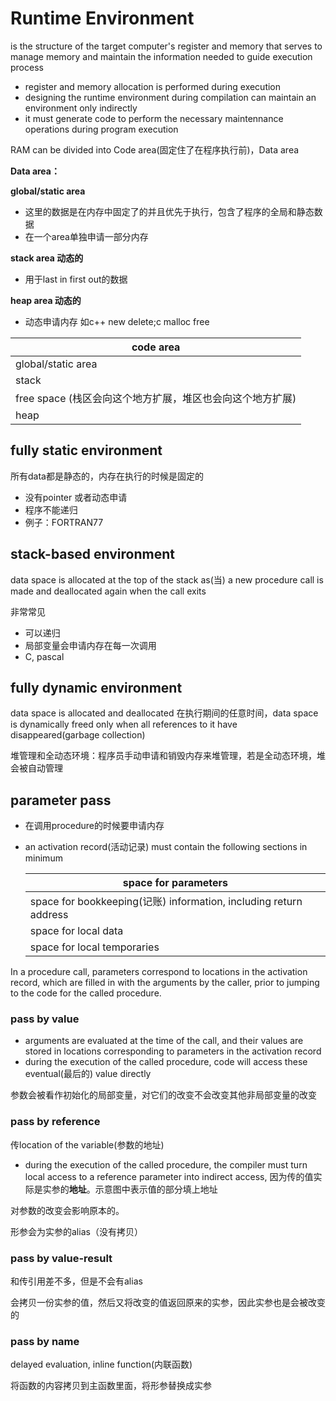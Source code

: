 # Runtime Environment

is the structure of the target computer's register and memory that serves to manage memory and maintain the information needed to guide execution process

- register and memory allocation is performed during execution
- designing the runtime environment during compilation can maintain an environment only indirectly
- it must generate code to perform the necessary maintennance operations during program execution

RAM can be divided into Code area(固定住了在程序执行前)，Data area

**Data area：**

**global/static area** 

- 这里的数据是在内存中固定了的并且优先于执行，包含了程序的全局和静态数据
- 在一个area单独申请一部分内存

**stack area 动态的**

- 用于last in first out的数据

**heap area 动态的**

- 动态申请内存 如c++ new delete;c malloc free

| code area                                                  |
| ---------------------------------------------------------- |
| global/static area                                         |
| stack                                                      |
| free space  (栈区会向这个地方扩展，堆区也会向这个地方扩展) |
| heap                                                       |



## fully static environment

所有data都是静态的，内存在执行的时候是固定的

- 没有pointer 或者动态申请
- 程序不能递归
- 例子：FORTRAN77

## stack-based environment

data space is allocated at the top of the stack as(当) a new procedure call is made and deallocated again when the call exits

非常常见

- 可以递归
- 局部变量会申请内存在每一次调用
- C, pascal



## fully dynamic environment

data space is allocated and deallocated 在执行期间的任意时间，data space is dynamically freed only when all references to it have disappeared(garbage collection)

堆管理和全动态环境：程序员手动申请和销毁内存来堆管理，若是全动态环境，堆会被自动管理

## parameter pass

- 在调用procedure的时候要申请内存

- an activation record(活动记录) must contain the following sections in minimum

  | space for parameters                                         |
  | ------------------------------------------------------------ |
  | space for bookkeeping(记账) information, including return address |
  | space for local data                                         |
  | space for local temporaries                                  |

In a procedure call, parameters correspond to locations in the activation record, which are filled in with the arguments by the caller, prior to jumping to the code for the called procedure.

### pass by value

- arguments are evaluated at the time of the call, and their values are stored in locations corresponding to parameters in the activation record
- during the execution of the called procedure, code will access these eventual(最后的) value directly

参数会被看作初始化的局部变量，对它们的改变不会改变其他非局部变量的改变

### pass by reference 

传location of the variable(参数的地址)

- during the execution of the called procedure, the compiler must turn local access to a reference parameter into indirect access, 因为传的值实际是实参的**地址**。示意图中表示值的部分填上地址

对参数的改变会影响原本的。

形参会为实参的alias（没有拷贝）

### pass by value-result

和传引用差不多，但是不会有alias

会拷贝一份实参的值，然后又将改变的值返回原来的实参，因此实参也是会被改变的



### pass by name

delayed evaluation, inline function(内联函数)

将函数的内容拷贝到主函数里面，将形参替换成实参